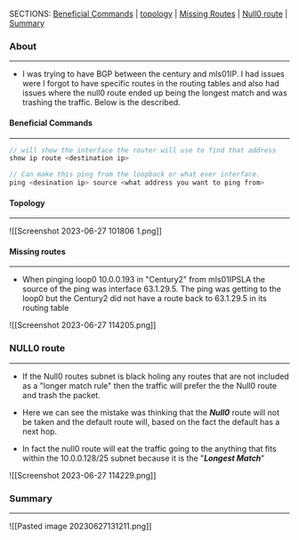 SECTIONS: [Beneficial Commands](#beneficial%20commands) | [topology](#topology) | [Missing Routes](#missing%20routes) | [Null0 route](#null0%20route) | [Summary](#summary)


### About
----
- I was trying to have BGP between the century and mls01IP. I had issues were I forgot to have specific routes in the routing tables and also had issues where the null0 route ended up being the longest match and was trashing the traffic. Below is the described.  

#### Beneficial Commands
---
```kotlin
// will show the interface the router will use to find that address
show ip route <destination ip> 

// Can make this ping from the loopback or what ever interface.
ping <desination ip> source <what address you want to ping from>
```

#### Topology
--- 
![[Screenshot 2023-06-27 101806 1.png]]


#### Missing routes
----
- When pinging loop0 10.0.0.193 in "Century2" from mls01IPSLA the source of the ping was interface 63.1.29.5. The ping was getting to the loop0 but the Century2 did not have a route back to 63.1.29.5 in its routing table 


![[Screenshot 2023-06-27 114205.png]]


### NULL0 route
----

- If the Null0 routes subnet is black holing any routes that are not included as a "longer match rule" then the traffic will prefer the the Null0 route and trash the packet.

- Here we can see the mistake was thinking that the ***Null0*** route will not be taken and the default route will, based on the fact the default has a next hop.
- In fact the null0 route will eat the traffic going to the anything that fits within the 10.0.0.128/25 subnet because it is the "***Longest Match***" 

![[Screenshot 2023-06-27 114229.png]]


### Summary
----

![[Pasted image 20230627131211.png]]